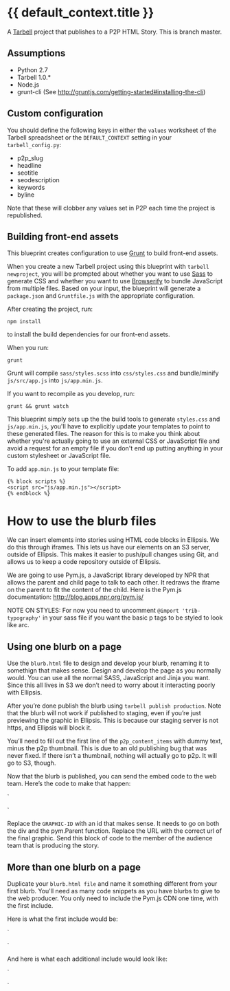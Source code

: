 # {{ default_context.title }}


A [Tarbell](http://tarbell.io) project that publishes to a P2P HTML Story. This is branch master.


Assumptions
-----------

* Python 2.7
* Tarbell 1.0.\*
* Node.js
* grunt-cli (See http://gruntjs.com/getting-started#installing-the-cli)

Custom configuration
--------------------

You should define the following keys in either the `values` worksheet of the Tarbell spreadsheet or the `DEFAULT_CONTEXT` setting in your `tarbell_config.py`:

* p2p\_slug
* headline 
* seotitle
* seodescription
* keywords
* byline

Note that these will clobber any values set in P2P each time the project is republished.  

Building front-end assets
-------------------------

This blueprint creates configuration to use [Grunt](http://gruntjs.com/) to build front-end assets.

When you create a new Tarbell project using this blueprint with `tarbell newproject`, you will be prompted about whether you want to use [Sass](http://sass-lang.com/) to generate CSS and whether you want to use  [Browserify](http://browserify.org/) to bundle JavaScript from multiple files.  Based on your input, the blueprint will generate a `package.json` and `Gruntfile.js` with the appropriate configuration.

After creating the project, run:

    npm install

to install the build dependencies for our front-end assets.

When you run:

    grunt

Grunt will compile `sass/styles.scss` into `css/styles.css` and bundle/minify `js/src/app.js` into `js/app.min.js`.

If you want to recompile as you develop, run:

    grunt && grunt watch

This blueprint simply sets up the the build tools to generate `styles.css` and `js/app.min.js`, you'll have to explicitly update your templates to point to these generated files.  The reason for this is to make you think about whether you're actually going to use an external CSS or JavaScript file and avoid a request for an empty file if you don't end up putting anything in your custom stylesheet or JavaScript file.

To add `app.min.js` to your template file:

    {% block scripts %}
    <script src="js/app.min.js"></script>
    {% endblock %}

# How to use the blurb files

We can insert elements into stories using HTML code blocks in Ellipsis. We do this through iframes. This lets us have our elements on an S3 server, outside of Ellipsis. This makes it easier to push/pull changes using Git, and allows us to keep a code repository outside of Ellipsis. 

We are going to use Pym.js, a JavaScript library developed by NPR that allows the parent and child page to talk to each other. It redraws the iframe on the parent to fit the content of the child. Here is the Pym.js documentation: http://blog.apps.npr.org/pym.js/

NOTE ON STYLES: For now you need to uncomment `@import 'trib-typography'` in your sass file if you want the basic p tags to be styled to look like arc. 


## Using one blurb on a page 

Use the `blurb.html` file to design and develop your blurb, renaming it to somethign that makes sense. Design and develop the page as you normally would. You can use all the normal SASS, JavaScript and Jinja you want. Since this all lives in S3 we don’t need to worry about it interacting poorly with Ellipsis. 

After you’re done publish the blurb using `tarbell publish production`. Note that the blurb will not work if published to staging, even if you’re just previewing the graphic in Ellipsis. This is because our staging server is not https, and Ellipsis will block it.

You’ll need to fill out the first line of the `p2p_content_items` with dummy text, minus the p2p thumbnail. This is due to an old publishing bug that was never fixed. If there isn’t a thumbnail, nothing will actually go to p2p. It will go to S3, though. 

Now that the blurb is published, you can send the embed code to the web team. Here’s the code to make that happen:

`<style> .ai2html-blurb iframe {min-width:100%; width:280px;}</style>
<div class='ai2html-blurb' id="blurb-gfx"></div>
<script src="https://pym.nprapps.org/pym.v1.min.js"></script>
<script>
    var pymParent = new pym.Parent('blurb-gfx', 'https://graphics.chicagotribune.com/SLUG/PATH', {});
</script>`

Replace the `GRAPHIC-ID` with an id that makes sense. It needs to go on both the div and the pym.Parent function. Replace the URL with the correct url of the final graphic. Send this block of code to the member of the audience team that is producing the story.


## More than one blurb on a page

Duplicate your `blurb.html file` and name it something different from your first blurb. You'll need as many code snippets as you have blurbs to give to the web producer. You only need to include the Pym.js CDN one time, with the first include.

Here is what the first include would be:

`<style> .ai2html-blurb iframe {min-width:100%; width:280px;}</style>
<div class='ai2html-blurb' id="blurb-gfx"></div>
<script src="https://pym.nprapps.org/pym.v1.min.js"></script>
<script>
    var pymParent = new pym.Parent('blurb-gfx', 'https://graphics.chicagotribune.com/SLUG/PATH', {});
</script>`

And here is what each additional include would look like:

`<style> .ai2html-blurb iframe {min-width:100%; width:280px;}</style>
<div class='ai2html-blurb' id="blurb-gfx"></div>
<script>
    var pymParent = new pym.Parent('blurb-gfx', 'https://graphics.chicagotribune.com/SLUG/PATH', {});
</script>`    
    